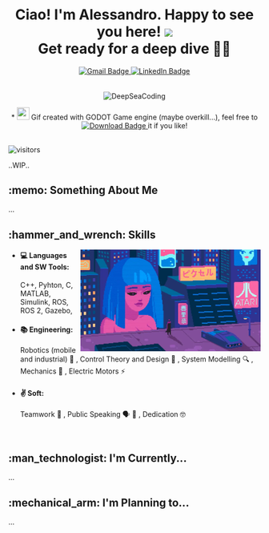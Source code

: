 <h1 align="center"> Ciao! I'm Alessandro. Happy to see you here! <img src="https://media.giphy.com/media/hvRJCLFzcasrR4ia7z/giphy.gif" width="30"> <br/> Get ready for a deep dive 🤿🐙 </h1>

<div align="center">
  <a href="mailto:puglisialessandro27@gmail.com">
    <img src="https://img.shields.io/badge/-puglisialessandro27@gmail.com-c14438?style=flat-square&logo=Gmail&logoColor=white" alt="Gmail Badge" />
  </a>
  <a href="https://www.linkedin.com/in/a-puglisi/">
    <img src="https://img.shields.io/badge/-Alessandro_Puglisi-blue?style=flat-square&logo=Linkedin&logoColor=white" alt="LinkedIn Badge" />
  </a>
</div>
<br/>
<p align="center">
<img align="center" alt="DeepSeaCoding" width="720" height="406" src="/images/DeepOceanCoding.gif">
</p>
<div align="center">
  * <img height="25" width="25" src="https://github.com/pkowal1982/godoticon/blob/master/image/32x32.png">
  Gif created with GODOT Game engine (maybe overkill...), feel free to
  <a href="https://github.com/AlePuglisi/AlePuglisi/blob/main/images/DeepOceanCoding.gif">
    <img src="https://img.shields.io/badge/Download-blue?style=flat-square&logo=download&logoColor=white" alt="Download Badge">
  </a> it if you like!
</div>
<br/>


![visitors](https://visitor-badge.laobi.icu/badge?page_id=AlePuglisi.AlePuglisi)

..WIP..
<h2 align="left"> :memo: Something About Me  </h2>

...

<h2 align="left"> :hammer_and_wrench: Skills  </h2> 
<img align="right" alt="bladerunner" width="360" height="203" src="/images/cyberpunk.webp" title="I can fix that">

- #### :computer: Languages and SW Tools:
  C++, Pyhton, C, MATLAB, Simulink, ROS, ROS 2, Gazebo, 
- #### :books: Engineering:
  Robotics (mobile and industrial) :robot: , Control Theory and Design :brain: , System Modelling :mag: , Mechanics :nut_and_bolt: , Electric Motors :zap:
- #### :v: Soft:                                                            
  Teamwork :handshake: , Public Speaking :speaking_head: :busts_in_silhouette: , Dedication :nerd_face:

<br/>

<h2 align="left"> :man_technologist: I'm Currently...  </h2>

...

<h2 align="left"> :mechanical_arm: I'm Planning to...  </h2>

...

